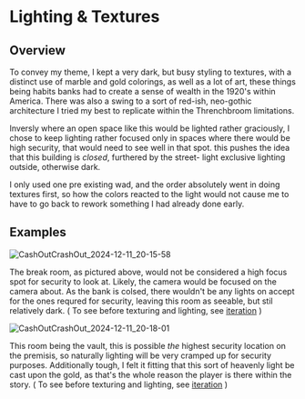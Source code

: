 # Lighting & Textures

## Overview

To convey my theme, I kept a very dark, but busy styling to textures, with a distinct use of marble and gold colorings, as well as a lot of art, these things being habits banks had to create a sense of wealth in the 1920's within America. There was also a swing to a sort of red-ish, neo-gothic architecture I tried my best to replicate within the Threnchbroom limitations.

Inversly where an open space like this would be lighted rather graciously, I chose to keep lighting rather focused only in spaces where there would be high security, that would need to see well in that spot. this pushes the idea that this building is *closed*, furthered by the street- light exclusive lighting outside, otherwise dark.

I only used one pre existing wad, and the order absolutely went in doing textures first, so how the colors reacted to the light would not cause me to have to go back to rework something I had already done early.

## Examples

![CashOutCrashOut_2024-12-11_20-15-58](https://github.com/user-attachments/assets/99114373-e36f-4ef0-906d-e7cd90d2cac8)

The break room, as pictured above, would not be considered a high focus spot for security to look at. Likely, the camera would be focused on the camera about. As the bank is colsed, there wouldn't be any lights on accept for the ones requred for security, leaving this room as seeable, but stil relatively dark. ( To see before texturing and lighting, see [iteration](iteration.md) )

![CashOutCrashOut_2024-12-11_20-18-01](https://github.com/user-attachments/assets/f9760a54-b075-4b6c-81d2-b6bedb1b1c81)

This room being the vault, this is possible *the* highest security location on the premisis, so naturally lighting will be very cramped up for security purposes. Additionally tough, I felt it fitting that this sort of heavenly light be cast upon the gold, as that's the whole reason the player is there within the story. ( To see before texturing and lighting, see [iteration](iteration.md) )
